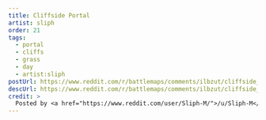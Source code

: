 ```yaml
---
title: Cliffside Portal
artist: sliph
order: 21
tags:
  - portal
  - cliffs
  - grass
  - day
  - artist:sliph
postUrl: https://www.reddit.com/r/battlemaps/comments/ilbzut/cliffside_portal_30x25/
descUrl: https://www.reddit.com/r/battlemaps/comments/ilbzut/cliffside_portal_30x25/g3qxeuv/
credit: >
  Posted by <a href="https://www.reddit.com/user/Sliph-M/">/u/Sliph-M</a> to <a href="https://www.reddit.com/r/battlemaps/">/r/battlemaps</a> in Sep, 2020. <br/> Please support the artist on <a href="https://www.patreon.com/sliph">Patreon</a>, as well as follow them on <a href="https://www.instagram.com/matiasberchtart/">Instagram</a>, <a href="https://www.artstation.com/sliph">ArtStation</a>, and <a href="https://www.sliph.art/">their own website</a>
---
```

